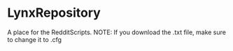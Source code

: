 # LynxRepository
A place for the RedditScripts.
NOTE: If you download the .txt file, make sure to change it to .cfg
